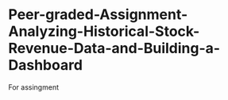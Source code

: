 # Peer-graded-Assignment-Analyzing-Historical-Stock-Revenue-Data-and-Building-a-Dashboard

For assingment

